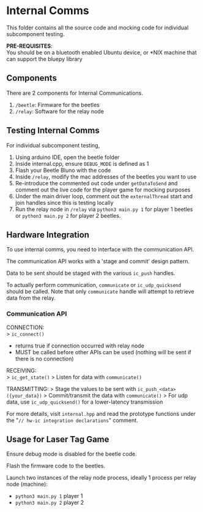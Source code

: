 # Internal Comms

This folder contains all the source code and mocking code for individual subcomponent testing.

**PRE-REQUISITES**:  
You should be on a bluetooth enabled Ubuntu device, or *NIX machine that can support the bluepy library
 

## Components

There are 2 components for Internal Communications.
1. `/beetle`: Firmware for the beetles
2. `/relay`: Software for the relay node

## Testing Internal Comms
For individual subcomponent testing,
1. Using arduino IDE, open the beetle folder
2. Inside internal.cpp, ensure `DEBUG_MODE` is defined as 1
3. Flash your Beetle Bluno with the code
4. Inside `/relay`, modify the mac addresses of the beetles you want to use
5. Re-introduce the commented out code under `getDataToSend` and comment out the live code for the player game for mocking purposes
6. Under the main driver loop, comment out the `externalThread` start and join handles since this is testing locally
7. Run the relay node in `/relay` via `python3 main.py 1` for player 1 beetles or `python3 main.py 2` for player 2 beetles.


## Hardware Integration
To use internal comms, you need to interface with the communication API.

The communication API works with a 'stage and commit' design pattern.  

Data to be sent should be staged with the various `ic_push` handles.  

To actually perform communication, `communicate` or `ic_udp_quicksend` should be called. Note that only `communicate` handle will attempt to retrieve data from the relay.

### Communication API

CONNECTION:  
\> `ic_connect()`
- returns true if connection occurred with relay node
- MUST be called before other APIs can be used (nothing will be sent if there is no connection)

RECEIVING:  
\> `ic_get_state()`
\> Listen for data with `communicate()`

TRANSMITTING:
\> Stage the values to be sent with `ic_push_<data>({your_data})`
\> Commit/transmit the data with `communicate()`
\> For udp data, use `ic_udp_quicksend()` for a lower-latency transmission

For more details, visit `internal.hpp` and read the prototype functions under the "`// hw-ic integration declarations`" comment. 

## Usage for Laser Tag Game

Ensure debug mode is disabled for the beetle code.  

Flash the firmware code to the beetles.

Launch two instances of the relay node process, ideally 1 process per relay node (machine):  
- `python3 main.py 1` player 1
- `python3 main.py 2` player 2
